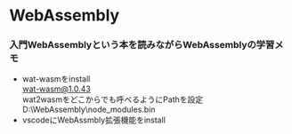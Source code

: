 # WebAssembly

### 入門WebAssemblyという本を読みながらWebAssemblyの学習メモ
- wat-wasmをinstall  
  wat-wasm@1.0.43  
  wat2wasmをどこからでも呼べるようにPathを設定
  D:\WebAssembly\node_modules\.bin  
- vscodeにWebAssmbly拡張機能をinstall  

  